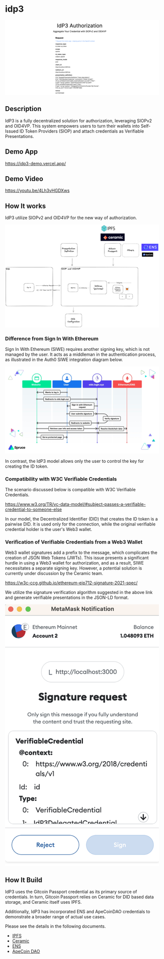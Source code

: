 # idp3

![top](./docs/img/top.png)

## Description

IdP3 is a fully decentralized solution for authorization, leveraging SIOPv2 and OID4VP. This system empowers users to turn their wallets into Self-Issued ID Token Providers (SIOP) and attach credentials as Verifiable Presentations.

## Demo App

https://idp3-demo.vercel.app/

## Demo Video

https://youtu.be/4Lh3vHGDXws

## How It works

IdP3 utilize SIOPv2 and OID4VP for the new way of authorization.

![overview](./docs/img/overview.png)

### Difference from Sign In With Ethereum

Sign In With Ethereum (SIWE) requires another signing key, which is not managed by the user. It acts as a middleman in the authentication process, as illustrated in the Auth0 SIWE integration diagram below.

![!siwe](./docs/img/siwe.png)

In contrast, the IdP3 model allows only the user to control the key for creating the ID token.

### Compatibility with W3C Verifiable Credentials

The scenario discussed below is compatible with W3C Verifiable Credentials.

https://www.w3.org/TR/vc-data-model/#subject-passes-a-verifiable-credential-to-someone-else

In our model, the Decentralized Identifier (DID) that creates the ID token is a pairwise DID. It is used only for the connection, while the original verifiable credential holder is the user's Web3 wallet.

### Verification of Verifiable Credentials from a Web3 Wallet

Web3 wallet signatures add a prefix to the message, which complicates the creation of JSON Web Tokens (JWTs). This issue presents a significant hurdle in using a Web3 wallet for authorization, and as a result, SIWE necessitates a separate signing key. However, a potential solution is currently under discussion by the Ceramic team.

https://w3c-ccg.github.io/ethereum-eip712-signature-2021-spec/

We utilize the signature verification algorithm suggested in the above link and generate verifiable presentations in the JSON-LD format.

![!create-delegate-vc](./docs/img/create-delegate-vc.png)

## How It Build

IdP3 uses the Gitcoin Passport credential as its primary source of credentials. In turn, Gitcoin Passport relies on Ceramic for DID based data storage, and Ceramic itself uses IPFS.

Additionally, IdP3 has incorporated ENS and ApeCoinDAO credentials to demonstrate a broader range of actual use cases.

Please see the details in the following documents.

- [IPFS](./docs/ipfs.md)
- [Ceramic](./docs/ceramic.md)
- [ENS](./docs/ens.md)
- [ApeCoin DAO](./docs/apecoin.md)
